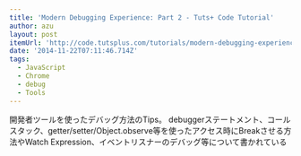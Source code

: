 ```yaml
---
title: 'Modern Debugging Experience: Part 2 - Tuts+ Code Tutorial'
author: azu
layout: post
itemUrl: 'http://code.tutsplus.com/tutorials/modern-debugging-experience-part-2--cms-22584'
date: '2014-11-22T07:11:46.714Z'
tags:
  - JavaScript
  - Chrome
  - debug
  - Tools
---
```

開発者ツールを使ったデバッグ方法のTips。
debuggerステートメント、コールスタック、getter/setter/Object.observe等を使ったアクセス時にBreakさせる方法やWatch Expression、イベントリスナーのデバッグ等について書かれている
